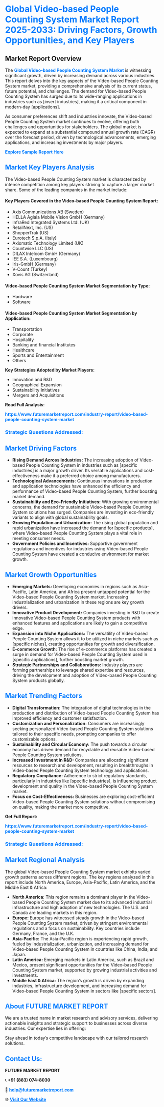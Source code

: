 <h1 style="color: #007BFF;">Global Video-based People Counting System Market Report 2025-2033: Driving Factors, Growth Opportunities, and Key Players</h1>

<section id="overview">
<h2>Market Report Overview</h2>
<p>The <a href="https://www.futuremarketreport.com/industry-report/video-based-people-counting-system-market" style="color: #007BFF; text-decoration: none;"><strong>Global Video-based People Counting System Market</strong></a> is witnessing significant growth, driven by increasing demand across various industries. This report delves into the key aspects of the Video-based People Counting System market, providing a comprehensive analysis of its current status, future potential, and challenges. The demand for Video-based People Counting System has surged due to its wide-ranging applications in industries such as [insert industries], making it a critical component in modern-day [applications].</p>
<p>As consumer preferences shift and industries innovate, the Video-based People Counting System market continues to evolve, offering both challenges and opportunities for stakeholders. The global market is expected to expand at a substantial compound annual growth rate (CAGR) over the forecast period, driven by technological advancements, emerging applications, and increasing investments by major players.</p>
</section>

<section id="overview">
<p><a href="https://www.futuremarketreport.com/request-sample/reportId=54679" style="color: #007BFF; text-decoration: none;"><strong>Explore Sample Report Here</strong></a></p>
</section>

<section id="key-players">
<h2 style="color: #007BFF;">Market Key Players Analysis</h2>
<p>The Video-based People Counting System market is characterized by intense competition among key players striving to capture a larger market share. Some of the leading companies in the market include:</p>
<h4>Key Players Covered in the Video-based People Counting System Report:</h4>
<ul><li>Axis Communications AB (Sweden)</li><li>HELLA Aglaia Mobile Vision GmbH (Germany)</li><li>InfraRed Integrated Systems Ltd. (UK)</li><li>RetailNext, Inc. (US)</li><li>ShopperTrak (US)</li><li>Eurotech S.p.A. (Italy)</li><li>Axiomatic Technology Limited (UK)</li><li>Countwise LLC (US)</li><li>DILAX Intelcom GmbH (Germany)</li><li>IEE S.A. (Luxembourg)</li><li>Iris-GmbH (Germany)</li><li>V-Count (Turkey)</li><li>Xovis AG (Switzerland)</li></ul>
<h4>Video-based People Counting System Market Segmentation by Type:</h4>
<ul><li>Hardware</li><li>Software</li></ul>

<h4>Video-based People Counting System Market Segmentation by Application:</h4>
<ul><li>Transportation</li><li>Corporate</li><li>Hospitality</li><li>Banking and financial Institutes</li><li>Healthcare</li><li>Sports and Entertainment</li><li>Others</li></ul>
<p><strong>Key Strategies Adopted by Market Players:</strong></p>
<ul>
<li>Innovation and R&D</li>
<li>Geographical Expansion</li>
<li>Sustainability Initiatives</li>
<li>Mergers and Acquisitions</li>
</ul>
</section>

<section>
<p><strong>Read Full Analysis: </strong></p><a href="https://www.futuremarketreport.com/industry-report/video-based-people-counting-system-market" style="color: #007BFF; text-decoration: none;"><strong>https://www.futuremarketreport.com/industry-report/video-based-people-counting-system-market</strong></a>
<h3 style="color: #007BFF;">Strategic Questions Addressed:</h3>
</section>

<section id="driving-factors">
<h2 style="color: #007BFF;">Market Driving Factors</h2>
<ul>
<li><strong>Rising Demand Across Industries:</strong> The increasing adoption of Video-based People Counting System in industries such as [specific industries] is a major growth driver. Its versatile applications and cost-effectiveness make it a preferred choice among manufacturers.</li>
<li><strong>Technological Advancements:</strong> Continuous innovations in production and application technologies have enhanced the efficiency and performance of Video-based People Counting System, further boosting market demand.</li>
<li><strong>Sustainability and Eco-Friendly Initiatives:</strong> With growing environmental concerns, the demand for sustainable Video-based People Counting System solutions has surged. Companies are investing in eco-friendly variants to align with global sustainability goals.</li>
<li><strong>Growing Population and Urbanization:</strong> The rising global population and rapid urbanization have increased the demand for [specific products], where Video-based People Counting System plays a vital role in meeting consumer needs.</li>
<li><strong>Government Policies and Incentives:</strong> Supportive government regulations and incentives for industries using Video-based People Counting System have created a conducive environment for market growth.</li>
</ul>
</section>

<section id="growth-opportunities">
<h2 style="color: #007BFF;">Market Growth Opportunities</h2>
<ul>
<li><strong>Emerging Markets:</strong> Developing economies in regions such as Asia-Pacific, Latin America, and Africa present untapped potential for the Video-based People Counting System market. Increasing industrialization and urbanization in these regions are key growth drivers.</li>
<li><strong>Innovative Product Development:</strong> Companies investing in R&D to create innovative Video-based People Counting System products with enhanced features and applications are likely to gain a competitive edge.</li>
<li><strong>Expansion into Niche Applications:</strong> The versatility of Video-based People Counting System allows it to be utilized in niche markets such as [specific niches], creating opportunities for growth and diversification.</li>
<li><strong>E-commerce Growth:</strong> The rise of e-commerce platforms has created a surge in demand for Video-based People Counting System used in [specific applications], further boosting market growth.</li>
<li><strong>Strategic Partnerships and Collaborations:</strong> Industry players are forming partnerships to leverage shared expertise and resources, driving the development and adoption of Video-based People Counting System products globally.</li>
</ul>
</section>

<section id="trending-factors">
<h2 style="color: #007BFF;">Market Trending Factors</h2>
<ul>
<li><strong>Digital Transformation:</strong> The integration of digital technologies in the production and distribution of Video-based People Counting System has improved efficiency and customer satisfaction.</li>
<li><strong>Customization and Personalization:</strong> Consumers are increasingly seeking personalized Video-based People Counting System solutions tailored to their specific needs, prompting companies to offer customizable options.</li>
<li><strong>Sustainability and Circular Economy:</strong> The push towards a circular economy has driven demand for recyclable and reusable Video-based People Counting System solutions.</li>
<li><strong>Increased Investment in R&D:</strong> Companies are allocating significant resources to research and development, resulting in breakthroughs in Video-based People Counting System technology and applications.</li>
<li><strong>Regulatory Compliance:</strong> Adherence to strict regulatory standards, particularly in industries like [specific industries], is influencing product development and quality in the Video-based People Counting System market.</li>
<li><strong>Focus on Cost-Effectiveness:</strong> Businesses are exploring cost-efficient Video-based People Counting System solutions without compromising on quality, making the market more competitive.</li>
</ul>
</section>

<section>
<p><strong>Get Full Report: </strong></p><a href="https://www.futuremarketreport.com/industry-report/video-based-people-counting-system-market" style="color: #007BFF; text-decoration: none;"><strong>https://www.futuremarketreport.com/industry-report/video-based-people-counting-system-market</strong></a>
<h3 style="color: #007BFF;">Strategic Questions Addressed:</h3>
</section>


<section id="regional-analysis">
<h2 style="color: #007BFF;">Market Regional Analysis</h2>
<p>The global Video-based People Counting System market exhibits varied growth patterns across different regions. The key regions analyzed in this report include North America, Europe, Asia-Pacific, Latin America, and the Middle East & Africa:</p>
<ul>
<li><strong>North America:</strong> This region remains a dominant player in the Video-based People Counting System market due to its advanced industrial infrastructure and high adoption of new technologies. The U.S. and Canada are leading markets in this region.</li>
<li><strong>Europe:</strong> Europe has witnessed steady growth in the Video-based People Counting System market, driven by stringent environmental regulations and a focus on sustainability. Key countries include Germany, France, and the U.K.</li>
<li><strong>Asia-Pacific:</strong> The Asia-Pacific region is experiencing rapid growth, fueled by industrialization, urbanization, and increasing demand for Video-based People Counting System in countries like China, India, and Japan.</li>
<li><strong>Latin America:</strong> Emerging markets in Latin America, such as Brazil and Mexico, present significant opportunities for the Video-based People Counting System market, supported by growing industrial activities and investments.</li>
<li><strong>Middle East & Africa:</strong> The region’s growth is driven by expanding industries, infrastructure development, and increasing demand for Video-based People Counting System in sectors like [specific sectors].</li>
</ul>
</section>

<footer>
<h2 style="color: #007BFF;">About FUTURE MARKET REPORT</h2>
<p>We are a trusted name in market research and advisory services, delivering actionable insights and strategic support to businesses across diverse industries. Our expertise lies in offering:</p>

<p>Stay ahead in today’s competitive landscape with our tailored research solutions.</p>

<h2 style="color: #007BFF;">Contact Us:</h2>
<p><strong>FUTURE MARKET REPORT</strong></p>
<p>📞 <strong>+91 (883) 074-8030</strong></p>
<p>📧 <strong><a href="mailto:help@futuremarketreport.com" style="color: #007BFF;">help@futuremarketreport.com</a></strong></p>
<p>🌐 <strong><a href="https://www.futuremarketreport.com/" style="color: #007BFF;">Visit Our Website</a></strong></p>
</footer>